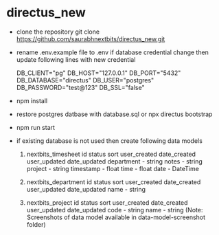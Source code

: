 # directus_new

- clone the repository
  git clone https://github.com/saurabhnextbits/directus_new.git

- rename .env.example file to .env
    if database credential change then update following lines with new credential

    DB_CLIENT="pg"
    DB_HOST="127.0.0.1"
    DB_PORT="5432"
    DB_DATABASE="directus"
    DB_USER="postgres"
    DB_PASSWORD="test@123"
    DB_SSL="false"

- npm install

- restore postgres datbase with database.sql
  or 
  npx directus bootstrap

- npm run start

- if existing database is not used then create following data models
  1. nextbits_timesheet
        id
        status
        sort
        user_created
        date_created
        user_updated
        date_updated
        department - string
        notes - string
        project - string
        timestamp - float
        time - float
        date - DateTime

  2. nextbits_department
        id
        status
        sort
        user_created
        date_created
        user_updated
        date_updated
        name - string
  3. nextbits_project
        id
        status
        sort
        user_created
        date_created
        user_updated
        date_updated
        code - string
        name - string
  (Note: Screenshots of data model available in data-model-screenshot folder)



